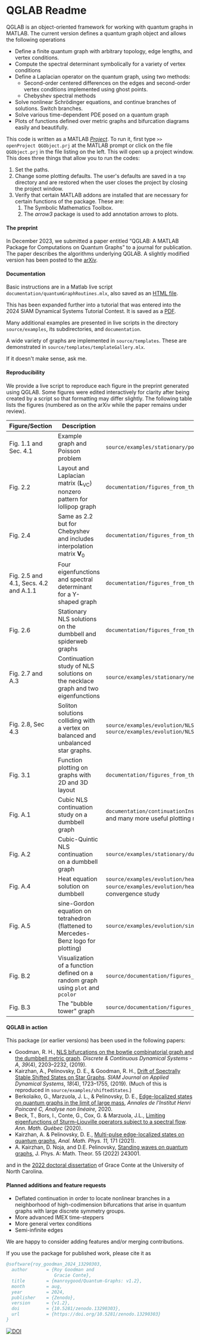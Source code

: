 # QGLAB Readme

QGLAB is an object-oriented framework for working with quantum graphs in MATLAB. The current version defines a quantum graph object and allows the following operations

* Define a finite quantum graph with arbitrary topology, edge lengths, and vertex conditions.
* Compute the spectral determinant symbolically for a variety of vertex conditions
* Define a Laplacian operator on the quantum graph, using two methods:
   * Second-order centered differences on the edges and second-order vertex conditions implemented using ghost points.
   * Chebyshev spectral methods
* Solve nonlinear Schrödinger equations, and continue branches of solutions. Switch branches.
* Solve various time-dependent PDE posed on a quantum graph
* Plots of functions defined over metric graphs and bifurcation diagrams easily and beautifully.

This code is written as a MATLAB [_Project_](https://www.mathworks.com/help/simulink/project-management.html). To run it, first type
```>> openProject QGObject.prj``` 
at the MATLAB prompt or click on the file `QGObject.prj` in the file listing on the left. 
This will open up a project window. This does three things that allow you to run the codes:

1. Set the paths.
2. Change some plotting defaults. The user's defaults are saved in a `tmp` directory and are restored when the user closes the project by closing the project window.
3. Verify that certain MATLAB addons are installed that are necessary for certain functions of the package. These are: 
   1. The Symbolic Mathematics Toolbox.
   2. The *arrow3* package is used to add annotation arrows to plots.


#### The preprint

In December 2023, we submitted a paper entitled “QGLAB: A MATLAB Package for Computations on Quantum Graphs” to a journal for publication. The paper describes the algorithms underlying QGLAB. A slightly modified version has been posted to the [arXiv](https://arxiv.org/abs/2401.00561).

#### Documentation

Basic instructions are in a Matlab live script `documentation/quantumGraphRoutines.mlx`, also saved as an [HTML file](documentation/quantumGraphRoutines.html). 

This has been expanded further into a tutorial that was entered into the 2024 SIAM Dynamical Systems Tutorial Contest. It is saved as a [PDF](documentation/Tutorial/QGLABtutorial.pdf).

Many additional examples are presented in live scripts in the directory `source/examples`, its subdirectories, and `documentation`.

A wide variety of graphs are implemented in `source/templates`. These are demonstrated in `source/templates/templateGallery.mlx`.

If it doesn't make sense, ask me.

#### Reproducibility

We provide a live script to reproduce each figure in the preprint generated using QGLAB. Some figures were edited interactively for clarity after being created by a script so that formatting may differ slightly. The following table lists the figures (numbered as on the arXiv while the paper remains under review).

| Figure/Section                        | Description                                                  | file                                                         |
| ------------------------------------- | ------------------------------------------------------------ | ------------------------------------------------------------ |
| Fig. 1.1 and Sec. 4.1                 | Example graph and Poisson problem                            | `source/examples/stationary/poissonSchrodingerExample.mlx`   |
| Fig. 2.2                              | Layout and Laplacian matrix ($\mathbf{L}_{\mathrm{VC}}$) nonzero pattern for lollipop graph | `documentation/figures_from_the_paper/figure2p2.mlx`         |
| Fig. 2.4                              | Same as 2.2 but for Chebyshev and includes interpolation matrix $\mathbf{V}_0$ | `documentation/figures_from_the_paper/figure2p4.mlx`         |
| Fig. 2.5 and 4.1, Secs. 4.2 and A.1.1 | Four eigenfunctions and spectral determinant for a Y-shaped graph | `documentation/figures_from_the_paper/figure2p5.mlx`         |
| Fig. 2.6                              | Stationary NLS solutions on the dumbbell and spiderweb graphs | `documentation/figures_from_the_paper/figure2p6.mlx`         |
| Fig. 2.7 and A.3                      | Continuation study of NLS solutions on the necklace graph and two eigenfunctions | `source/examples/stationary/necklaceBifurcationDiagram.mlx`  |
| Fig. 2.8, Sec 4.3                     | Soliton solutions colliding with a vertex on balanced and unbalanced star graphs. | `source/examples/evolution/NLSOnBalancedStarSDIRK443.mlx` and `source/examples/evolution/NLSOnUnbalancedStarSDIRK443.mlx` |
| Fig. 3.1                              | Function plotting on graphs with 2D and 3D layout            | `documentation/figures_from_the_paper/figure3p1.mlx`         |
| Fig. A.1                              | Cubic NLS continuation study on a dumbbell graph             | `documentation/continuationInstructions.mlx` contains these images and many more useful plotting routines for continuation studies |
| Fig. A.2                              | Cubic-Quintic NLS continuation on a dumbbell graph           | `source/examples/stationary/dumbbellContinuation35.mlx`      |
| Fig. A.4                              | Heat equation solution on dumbbell                           | `source/examples/evolution/heatOnDumbbell.mlx` also see `source/examples/evolution/heatOnDumbbellTestOrder.mlx`  for convergence study |
| Fig. A.5                              | sine-Gordon equation on tetrahedron (flattened to Mercedes-Benz logo for plotting) | `source/examples/evolution/sineGordonOnTetra.mlx`            |
| Fig. B.2                              | Visualization of a function defined on a random graph using `plot` and `pcolor` | `source/documentation/figures_from_the_paper/figureB2_figureB3.mlx` |
| Fig. B.3                              | The "bubble tower" graph                                     | `source/documentation/figures_from_the_paper/figureB2_figureB3.mlx` |

#### QGLAB in action

This package (or earlier versions) has been used in the following papers:

* Goodman, R. H., [NLS bifurcations on the bowtie combinatorial graph and the dumbbell metric graph](http://doi.org/10.3934/dcds.2019093). *Discrete & Continuous Dynamical Systems - A*, *39*(4), 2203–2232, (2019). 
* Kairzhan, A., Pelinovsky, D. E., & Goodman, R. H., [Drift of Spectrally Stable Shifted States on Star Graphs](http://doi.org/10.1137/19M1246146). *SIAM Journal on Applied Dynamical Systems*, *18*(4), 1723–1755, (2019).  (Much of this is reproduced in `source/examples/shiftedStates`.)
* Berkolaiko, G., Marzuola, J. L., & Pelinovsky, D. E., [Edge-localized states on quantum graphs in the limit of large mass](https://doi.org/10.1016/j.anihpc.2020.11.003), _Annales de l'Institut Henri Poincaré C, Analyse non linéaire,_ 2020.
* Beck, T., Bors, I., Conte, G., Cox, G. & Marzuola, J.L., [Limiting eigenfunctions of Sturm–Liouville operators subject to a spectral flow](https://doi.org/10.1007/s40316-020-00142-6). *Ann. Math. Québec* (2020).  
* Kairzhan, A. & Pelinovsky, D. E., [Multi-pulse edge-localized states on quantum graphs](https://doi.org/10.1007/s13324-021-00603-3), *Anal. Math. Phys.* *11,* 171 (2021).
* A. Kairzhan, D. Noja, and D.E. Pelinovsky, [Standing waves on quantum graphs](https://doi.org/10.1088/1751-8121/ac6c60), J. Phys. A: Math. Theor. 55 (2022) 243001. 

and in the [2022 doctoral dissertation](https://cdr.lib.unc.edu/concern/dissertations/8623j7218?locale=en) of Grace Conte at the University of North Carolina.

#### Planned additions and feature requests

* Deflated continuation in order to locate nonlinear branches in a neighborhood of high-codimension bifurcations that arise in quantum graphs with large discrete symmetry groups.
* More advanced IMEX time-steppers
* More general vertex conditions
* Semi-infinite edges

We are happy to consider adding features and/or merging contributions.

If you use the package for published work, please cite it as

```bibtex
@software{roy_goodman_2024_13290303,
  author       = {Roy Goodman and
                  Gracie Conte},
  title        = {manroygood/Quantum-Graphs: v1.2},
  month        = aug,
  year         = 2024,
  publisher    = {Zenodo},
  version      = {v1.2},
  doi          = {10.5281/zenodo.13290303},
  url          = {https://doi.org/10.5281/zenodo.13290303}
}
```

[![DOI](https://zenodo.org/badge/DOI/10.5281/zenodo.13290303.svg)](https://doi.org/10.5281/zenodo.13290303)

